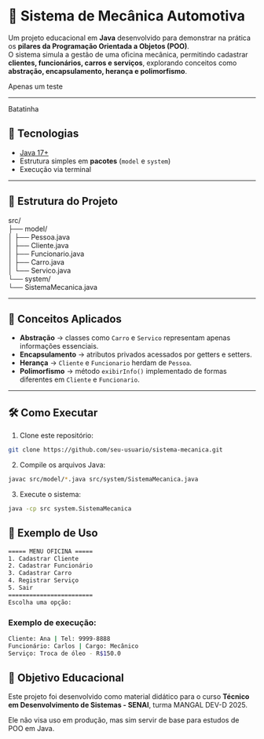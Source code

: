 # 🔧 Sistema de Mecânica Automotiva

Um projeto educacional em **Java** desenvolvido para demonstrar na prática os **pilares da Programação Orientada a Objetos (POO)**.  
O sistema simula a gestão de uma oficina mecânica, permitindo cadastrar **clientes, funcionários, carros e serviços**, explorando conceitos como **abstração, encapsulamento, herança e polimorfismo**.

Apenas um teste

---

Batatinha

## 🚀 Tecnologias
- [Java 17+](https://openjdk.org/)  
- Estrutura simples em **pacotes** (`model` e `system`)  
- Execução via terminal  

---

## 📂 Estrutura do Projeto
src/<BR>
├── model/<BR>
│ ├── Pessoa.java<BR>
│ ├── Cliente.java<BR>
│ ├── Funcionario.java<BR>
│ ├── Carro.java<BR>
│ └── Servico.java<BR>
└── system/<BR>
└── SistemaMecanica.java<BR>

---

## 📖 Conceitos Aplicados
- **Abstração** → classes como `Carro` e `Servico` representam apenas informações essenciais.  
- **Encapsulamento** → atributos privados acessados por getters e setters.  
- **Herança** → `Cliente` e `Funcionario` herdam de `Pessoa`.  
- **Polimorfismo** → método `exibirInfo()` implementado de formas diferentes em `Cliente` e `Funcionario`.  

---

## 🛠️ Como Executar
1. Clone este repositório:
```bash
git clone https://github.com/seu-usuario/sistema-mecanica.git
````

2. Compile os arquivos Java:
```bash
javac src/model/*.java src/system/SistemaMecanica.java
````


3. Execute o sistema:
```bash
java -cp src system.SistemaMecanica
````
## 📌 Exemplo de Uso
````bash
===== MENU OFICINA =====
1. Cadastrar Cliente
2. Cadastrar Funcionário
3. Cadastrar Carro
4. Registrar Serviço
5. Sair
========================
Escolha uma opção:
````

### Exemplo de execução:

````bash
Cliente: Ana | Tel: 9999-8888
Funcionário: Carlos | Cargo: Mecânico
Serviço: Troca de óleo - R$150.0
````

## 🎯 Objetivo Educacional

Este projeto foi desenvolvido como material didático para o curso **Técnico em Desenvolvimento de Sistemas - SENAI**, turma MANGAL DEV-D 2025.

Ele não visa uso em produção, mas sim servir de base para estudos de POO em Java.
